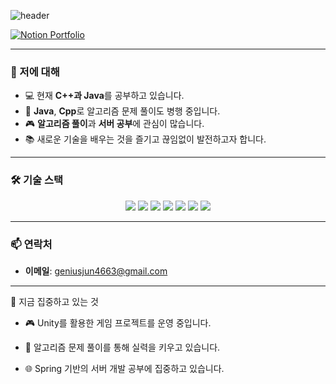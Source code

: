 ![header](https://capsule-render.vercel.app/api?text=Hello%World!&fontSize=20&rotate=-30)


[![Notion Portfolio](https://img.shields.io/badge/My%20Notion%20Portfolio-%23000000?style=for-the-badge&logo=notion&logoColor=white)](https://www.notion.so/Hi-I-m-ChangJun-Rho-196f3b5f600880bb8715f312a0b28261?pvs=4)



---

### 🚀 저에 대해
- 💻 현재 **C++과 Java**를 공부하고 있습니다.
- 🌱 **Java**, **Cpp**로 알고리즘 문제 풀이도 병행 중입니다.
- 🎮 **알고리즘 풀이**과 **서버 공부**에 관심이 많습니다.
- 📚 새로운 기술을 배우는 것을 즐기고 끊임없이 발전하고자 합니다.

---

### 🛠 기술 스택
<p align="center">
  <img src="https://img.shields.io/badge/Java-007396?style=flat-square&logo=Java&logoColor=white"/>
  <img src="https://img.shields.io/badge/Spring-6DB33F?style=flat-square&logo=Spring&logoColor=white"/>
  <img src="https://img.shields.io/badge/Spring%20Boot-6DB33F?style=flat-square&logo=Spring%20Boot&logoColor=white"/>

  
  <img src="https://img.shields.io/badge/C-A8B9CC?style=flat-square&logo=C&logoColor=white"/>
  <img src="https://img.shields.io/badge/C++-00599C?style=flat-square&logo=C%2B%2B&logoColor=white"/>
  <img src="https://img.shields.io/badge/C%23-239120?style=flat-square&logo=C%20Sharp&logoColor=white"/>
  <img src="https://img.shields.io/badge/Unity-000000?style=flat-square&logo=Unity&logoColor=white"/>
</p>


---

### 📫 연락처
- **이메일**: geniusjun4663@gmail.com

---

🌟 지금 집중하고 있는 것
- 🎮 Unity를 활용한 게임 프로젝트를 운영 중입니다.

- 🧩 알고리즘 문제 풀이를 통해 실력을 키우고 있습니다.

- 🌐 Spring 기반의 서버 개발 공부에 집중하고 있습니다.
